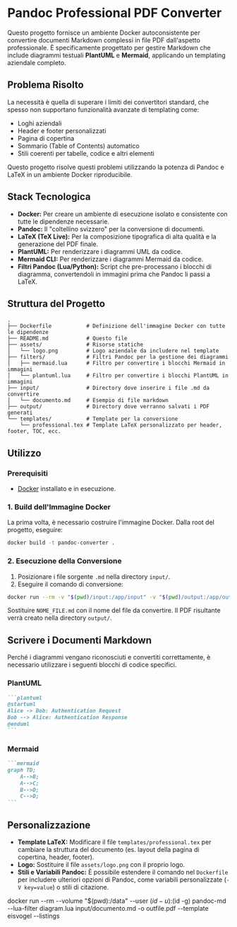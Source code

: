 # Pandoc Professional PDF Converter

Questo progetto fornisce un ambiente Docker autoconsistente per convertire documenti Markdown complessi in file PDF dall'aspetto professionale. È specificamente progettato per gestire Markdown che include diagrammi testuali **PlantUML** e **Mermaid**, applicando un templating aziendale completo.

## Problema Risolto

La necessità è quella di superare i limiti dei convertitori standard, che spesso non supportano funzionalità avanzate di templating come:
- Loghi aziendali
- Header e footer personalizzati
- Pagina di copertina
- Sommario (Table of Contents) automatico
- Stili coerenti per tabelle, codice e altri elementi

Questo progetto risolve questi problemi utilizzando la potenza di Pandoc e LaTeX in un ambiente Docker riproducibile.

## Stack Tecnologica

- **Docker:** Per creare un ambiente di esecuzione isolato e consistente con tutte le dipendenze necessarie.
- **Pandoc:** Il "coltellino svizzero" per la conversione di documenti.
- **LaTeX (TeX Live):** Per la composizione tipografica di alta qualità e la generazione del PDF finale.
- **PlantUML:** Per renderizzare i diagrammi UML da codice.
- **Mermaid CLI:** Per renderizzare i diagrammi Mermaid da codice.
- **Filtri Pandoc (Lua/Python):** Script che pre-processano i blocchi di diagramma, convertendoli in immagini prima che Pandoc li passi a LaTeX.

## Struttura del Progetto

```
.
├── Dockerfile           # Definizione dell'immagine Docker con tutte le dipendenze
├── README.md            # Questo file
├── assets/              # Risorse statiche
│   └── logo.png         # Logo aziendale da includere nel template
├── filters/             # Filtri Pandoc per la gestione dei diagrammi
│   ├── mermaid.lua      # Filtro per convertire i blocchi Mermaid in immagini
│   └── plantuml.lua     # Filtro per convertire i blocchi PlantUML in immagini
├── input/               # Directory dove inserire i file .md da convertire
│   └── documento.md     # Esempio di file markdown
├── output/              # Directory dove verranno salvati i PDF generati
└── templates/           # Template per la conversione
    └── professional.tex # Template LaTeX personalizzato per header, footer, TOC, ecc.
```

## Utilizzo

### Prerequisiti
- [Docker](https://www.docker.com/get-started) installato e in esecuzione.

### 1. Build dell'Immagine Docker

La prima volta, è necessario costruire l'immagine Docker. Dalla root del progetto, eseguire:

```bash
docker build -t pandoc-converter .
```

### 2. Esecuzione della Conversione

1. Posizionare i file sorgente `.md` nella directory `input/`.
2. Eseguire il comando di conversione:

```bash
docker run --rm -v "$(pwd)/input:/app/input" -v "$(pwd)/output:/app/output" pandoc-converter NOME_FILE.md
```

Sostituire `NOME_FILE.md` con il nome del file da convertire. Il PDF risultante verrà creato nella directory `output/`.

## Scrivere i Documenti Markdown

Perché i diagrammi vengano riconosciuti e convertiti correttamente, è necessario utilizzare i seguenti blocchi di codice specifici.

### PlantUML

````markdown
```plantuml
@startuml
Alice -> Bob: Authentication Request
Bob --> Alice: Authentication Response
@enduml
```
````

### Mermaid

````markdown
```mermaid
graph TD;
    A-->B;
    A-->C;
    B-->D;
    C-->D;
```
````

## Personalizzazione

- **Template LaTeX:** Modificare il file `templates/professional.tex` per cambiare la struttura del documento (es. layout della pagina di copertina, header, footer).
- **Logo:** Sostituire il file `assets/logo.png` con il proprio logo.
- **Stili e Variabili Pandoc:** È possibile estendere il comando nel `Dockerfile` per includere ulteriori opzioni di Pandoc, come variabili personalizzate (`-V key=value`) o stili di citazione.


docker run --rm --volume "$(pwd):/data" --user $(id -u):$(id -g) pandoc-md --lua-filter diagram.lua input/documento.md -o outfile.pdf --template eisvogel --listings